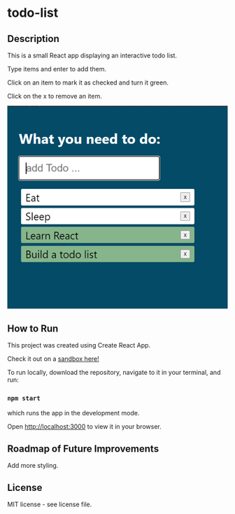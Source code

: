 # todo-list

## Description

This is a small React app displaying an interactive todo list.

Type items and enter to add them.

Click on an item to mark it as checked and turn it green.

Click on the x to remove an item.

<img src='./todo.png'>

## How to Run

This project was created using Create React App.

Check it out on a <a href='https://codesandbox.io/s/github/waleedalrawi/todo-list'>sandbox here!</a>

To run locally, download the repository, navigate to it in your terminal, and run:

### `npm start`

which runs the app in the development mode.

Open [http://localhost:3000](http://localhost:3000) to view it in your browser.

## Roadmap of Future Improvements

Add more styling.

## License

MIT license - see license file.

